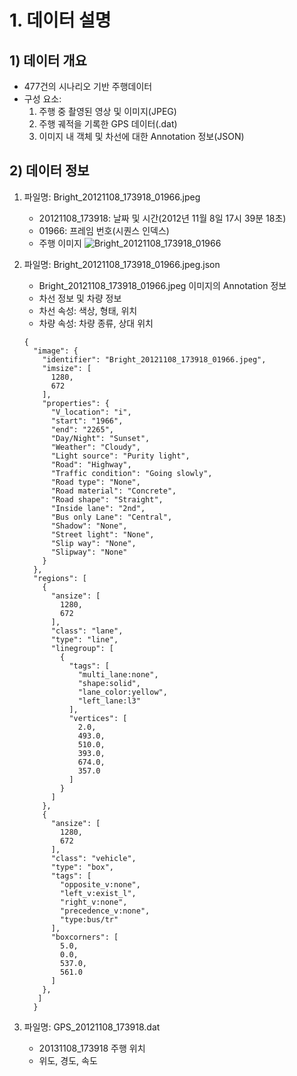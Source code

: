 # 1. 데이터 설명
## 1) 데이터 개요
- 477건의 시나리오 기반 주행데이터
- 구성 요소:
  1. 주행 중 촬영된 영상 및 이미지(JPEG)
  2. 주행 궤적을 기록한 GPS 데이터(.dat)
  3. 이미지 내 객체 및 차선에 대한 Annotation 정보(JSON)
## 2) 데이터 정보
1. 파일명: Bright_20121108_173918_01966.jpeg
   - 20121108_173918: 날짜 및 시간(2012년 11월 8일 17시 39분 18초)
   - 01966: 프레임 번호(시퀀스 인덱스)
   - 주행 이미지
   ![Bright_20121108_173918_01966](https://github.com/user-attachments/assets/d90781b4-32fa-4a6e-b81c-f45973252010)

2. 파일명: Bright_20121108_173918_01966.jpeg.json
   - Bright_20121108_173918_01966.jpeg 이미지의 Annotation 정보
   - 차선 정보 및 차량 정보
   - 차선 속성: 색상, 형태, 위치
   - 차량 속성: 차량 종류, 상대 위치
   ``` 
   {
     "image": {
       "identifier": "Bright_20121108_173918_01966.jpeg",
       "imsize": [
         1280,
         672
       ],
       "properties": {
         "V_location": "i",
         "start": "1966",
         "end": "2265",
         "Day/Night": "Sunset",
         "Weather": "Cloudy",
         "Light source": "Purity light",
         "Road": "Highway",
         "Traffic condition": "Going slowly",
         "Road type": "None",
         "Road material": "Concrete",
         "Road shape": "Straight",
         "Inside lane": "2nd",
         "Bus only Lane": "Central",
         "Shadow": "None",
         "Street light": "None",
         "Slip way": "None",
         "Slipway": "None"
       }
     },
     "regions": [
       {
         "ansize": [
           1280,
           672
         ],
         "class": "lane",
         "type": "line",
         "linegroup": [
           {
             "tags": [
               "multi_lane:none",
               "shape:solid",
               "lane_color:yellow",
               "left_lane:l3"
             ],
             "vertices": [
               2.0,
               493.0,
               510.0,
               393.0,
               674.0,
               357.0
             ]
           }
         ]
       },
       {
         "ansize": [
           1280,
           672
         ],
         "class": "vehicle",
         "type": "box",
         "tags": [
           "opposite_v:none",
           "left_v:exist_l",
           "right_v:none",
           "precedence_v:none",
           "type:bus/tr"
         ],
         "boxcorners": [
           5.0,
           0.0,
           537.0,
           561.0
         ]
       },
      ]
     }
   ```
     
3. 파일명: GPS_20121108_173918.dat
   - 20131108_173918 주행 위치
   - 위도, 경도, 속도
